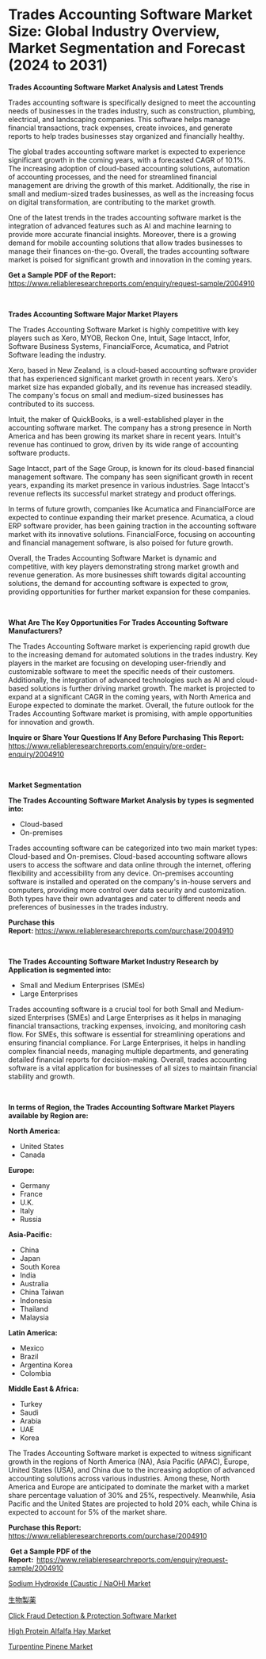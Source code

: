 <p><h1>Trades Accounting Software Market Size: Global Industry Overview, Market Segmentation and Forecast (2024 to 2031)</h1></p><p><strong>Trades Accounting Software Market Analysis and Latest Trends</strong></p>
<p><p>Trades accounting software is specifically designed to meet the accounting needs of businesses in the trades industry, such as construction, plumbing, electrical, and landscaping companies. This software helps manage financial transactions, track expenses, create invoices, and generate reports to help trades businesses stay organized and financially healthy.</p><p>The global trades accounting software market is expected to experience significant growth in the coming years, with a forecasted CAGR of 10.1%. The increasing adoption of cloud-based accounting solutions, automation of accounting processes, and the need for streamlined financial management are driving the growth of this market. Additionally, the rise in small and medium-sized trades businesses, as well as the increasing focus on digital transformation, are contributing to the market growth.</p><p>One of the latest trends in the trades accounting software market is the integration of advanced features such as AI and machine learning to provide more accurate financial insights. Moreover, there is a growing demand for mobile accounting solutions that allow trades businesses to manage their finances on-the-go. Overall, the trades accounting software market is poised for significant growth and innovation in the coming years.</p></p>
<p><strong>Get a Sample PDF of the Report:&nbsp;</strong> <a href="https://www.reliableresearchreports.com/enquiry/request-sample/2004910">https://www.reliableresearchreports.com/enquiry/request-sample/2004910</a></p>
<p>&nbsp;</p>
<p><strong>Trades Accounting Software Major Market Players</strong></p>
<p><p>The Trades Accounting Software Market is highly competitive with key players such as Xero, MYOB, Reckon One, Intuit, Sage Intacct, Infor, Software Business Systems, FinancialForce, Acumatica, and Patriot Software leading the industry.</p><p>Xero, based in New Zealand, is a cloud-based accounting software provider that has experienced significant market growth in recent years. Xero's market size has expanded globally, and its revenue has increased steadily. The company's focus on small and medium-sized businesses has contributed to its success.</p><p>Intuit, the maker of QuickBooks, is a well-established player in the accounting software market. The company has a strong presence in North America and has been growing its market share in recent years. Intuit's revenue has continued to grow, driven by its wide range of accounting software products.</p><p>Sage Intacct, part of the Sage Group, is known for its cloud-based financial management software. The company has seen significant growth in recent years, expanding its market presence in various industries. Sage Intacct's revenue reflects its successful market strategy and product offerings.</p><p>In terms of future growth, companies like Acumatica and FinancialForce are expected to continue expanding their market presence. Acumatica, a cloud ERP software provider, has been gaining traction in the accounting software market with its innovative solutions. FinancialForce, focusing on accounting and financial management software, is also poised for future growth.</p><p>Overall, the Trades Accounting Software Market is dynamic and competitive, with key players demonstrating strong market growth and revenue generation. As more businesses shift towards digital accounting solutions, the demand for accounting software is expected to grow, providing opportunities for further market expansion for these companies.</p></p>
<p>&nbsp;</p>
<p><strong>What Are The Key Opportunities For Trades Accounting Software Manufacturers?</strong></p>
<p><p>The Trades Accounting Software market is experiencing rapid growth due to the increasing demand for automated solutions in the trades industry. Key players in the market are focusing on developing user-friendly and customizable software to meet the specific needs of their customers. Additionally, the integration of advanced technologies such as AI and cloud-based solutions is further driving market growth. The market is projected to expand at a significant CAGR in the coming years, with North America and Europe expected to dominate the market. Overall, the future outlook for the Trades Accounting Software market is promising, with ample opportunities for innovation and growth.</p></p>
<p><strong>Inquire or Share Your Questions If Any Before Purchasing This Report:</strong> <a href="https://www.reliableresearchreports.com/enquiry/pre-order-enquiry/2004910">https://www.reliableresearchreports.com/enquiry/pre-order-enquiry/2004910</a></p>
<p>&nbsp;</p>
<p><strong>Market Segmentation</strong></p>
<p><strong>The Trades Accounting Software Market Analysis by types is segmented into:</strong></p>
<p><ul><li>Cloud-based</li><li>On-premises</li></ul></p>
<p><p>Trades accounting software can be categorized into two main market types: Cloud-based and On-premises. Cloud-based accounting software allows users to access the software and data online through the internet, offering flexibility and accessibility from any device. On-premises accounting software is installed and operated on the company's in-house servers and computers, providing more control over data security and customization. Both types have their own advantages and cater to different needs and preferences of businesses in the trades industry.</p></p>
<p><strong>Purchase this Report:&nbsp;</strong><a href="https://www.reliableresearchreports.com/purchase/2004910">https://www.reliableresearchreports.com/purchase/2004910</a></p>
<p>&nbsp;</p>
<p><strong>The Trades Accounting Software Market Industry Research by Application is segmented into:</strong></p>
<p><ul><li>Small and Medium Enterprises (SMEs)</li><li>Large Enterprises</li></ul></p>
<p><p> Trades accounting software is a crucial tool for both Small and Medium-sized Enterprises (SMEs) and Large Enterprises as it helps in managing financial transactions, tracking expenses, invoicing, and monitoring cash flow. For SMEs, this software is essential for streamlining operations and ensuring financial compliance. For Large Enterprises, it helps in handling complex financial needs, managing multiple departments, and generating detailed financial reports for decision-making. Overall, trades accounting software is a vital application for businesses of all sizes to maintain financial stability and growth.</p></p>
<p>&nbsp;</p>
<p><strong>In terms of Region, the Trades Accounting Software Market Players available by Region are:</strong></p>
<p>
    <p> <strong> North America: </strong>
        <ul>
            <li>United States</li>
            <li>Canada</li>
        </ul>
        </p> 
    <p> <strong> Europe: </strong>
        <ul>
            <li>Germany</li>
            <li>France</li>
            <li>U.K.</li>
            <li>Italy</li>
            <li>Russia</li>
        </ul>
        </p> 
    <p> <strong> Asia-Pacific: </strong>
        <ul>
            <li>China</li>
            <li>Japan</li>
            <li>South Korea</li>
            <li>India</li>
            <li>Australia</li>
            <li>China Taiwan</li>
            <li>Indonesia</li>
            <li>Thailand</li>
            <li>Malaysia</li>
        </ul>
        </p> 
    <p> <strong> Latin America: </strong>
        <ul>
            <li>Mexico</li>
            <li>Brazil</li>
            <li>Argentina Korea</li>
            <li>Colombia</li>
        </ul>
        </p> 
    <p> <strong> Middle East & Africa: </strong>
        <ul>
            <li>Turkey</li>
            <li>Saudi</li>
            <li>Arabia</li>
            <li>UAE</li>
            <li>Korea</li>
        </ul>
    </p>
    </p>
<p><p>The Trades Accounting Software market is expected to witness significant growth in the regions of North America (NA), Asia Pacific (APAC), Europe, United States (USA), and China due to the increasing adoption of advanced accounting solutions across various industries. Among these, North America and Europe are anticipated to dominate the market with a market share percentage valuation of 30% and 25%, respectively. Meanwhile, Asia Pacific and the United States are projected to hold 20% each, while China is expected to account for 5% of the market share.</p></p>
<p><strong>Purchase this Report: </strong><a href="https://www.reliableresearchreports.com/purchase/2004910">https://www.reliableresearchreports.com/purchase/2004910</a></p>
<p>&nbsp;<strong>Get a Sample PDF of the Report:&nbsp;&nbsp;</strong><a href="https://www.reliableresearchreports.com/enquiry/request-sample/2004910">https://www.reliableresearchreports.com/enquiry/request-sample/2004910</a></p>
<p><strong></strong></p>
<p><p><a href="https://issuu.com/reportprime-2/docs/sodium-hydroxide-caustic-naoh-marke_7785fa72202577">Sodium Hydroxide (Caustic / NaOH) Market</a></p><p><a href="https://github.com/ycmtqqhvk3273/Market-Research-Report-List-1/blob/main/9287899185044.md">生物製薬</a></p><p><a href="https://github.com/myacatherineblakecaczo9vcsw/Market-Research-Report-List-1/blob/main/click-fraud-detection-protection-software-market.md">Click Fraud Detection & Protection Software Market</a></p><p><a href="https://spotless-saver-8fd.notion.site/Global-High-Protein-Alfalfa-Hay-Market-by-Types-Applications-and-Major-Players-with-Regional-Grow-6b6208fc90c241588840e1d7b19b0d38">High Protein Alfalfa Hay Market</a></p><p><a href="https://gentle-editor-9db.notion.site/Turpentine-Pinene-Market-Share-Market-New-Trends-Analysis-Report-By-Type-By-Application-By-End-u-ae6ddc69addb4abfb2b38e28b2171ea5">Turpentine Pinene Market</a></p></p>